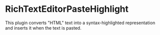 # RichTextEditorPasteHighlight

This plugin converts "HTML" text into a syntax-highlighted representation and inserts it when the text is pasted.
